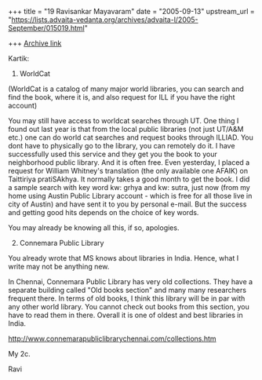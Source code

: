 +++
title = "19 Ravisankar Mayavaram"
date = "2005-09-13"
upstream_url = "https://lists.advaita-vedanta.org/archives/advaita-l/2005-September/015019.html"

+++
[Archive link](https://lists.advaita-vedanta.org/archives/advaita-l/2005-September/015019.html)

Kartik:

1. WorldCat

(WorldCat is a catalog of many major world libraries, you can search
and find the book, where it is, and also request for ILL if you have
the right account)

You may still have access to worldcat searches through UT. One thing I
found out last year is that from the  local public libraries (not just
UT/A&M etc.) one can do world cat searches and request books through
ILLIAD. You dont have to physically go to the library, you can
remotely do it.   I have successfully used this service and they get
you the book to your neighborhood public library. And it is often
free.  Even yesterday, I placed a request for William Whitney's
translation (the only available one AFAIK) on Taittiriya pratiSAkhya.
It normally takes a good month to get the book. I did a sample search
with key word kw: grhya and kw: sutra, just now (from my home using
Austin Public Library account - which is free for all those live in
city of Austin) and have sent it to you by personal e-mail.  But the
success and getting good hits depends on the choice of key words.

You may already be knowing all this, if so, apologies.


2.  Connemara Public Library

You already wrote that MS knows about libraries in India. Hence, what
I write may  not be anything new.

In Chennai, Connemara Public Library has very old collections. They
have a separate building called "Old books section"  and many many
researchers frequent there. In terms of old books, I think this
library will be in par with any other world library.  You cannot check
out books from this section, you have to  read them in there. Overall
it is one of oldest and best libraries in India.

http://www.connemarapubliclibrarychennai.com/collections.htm


My 2c.

Ravi


